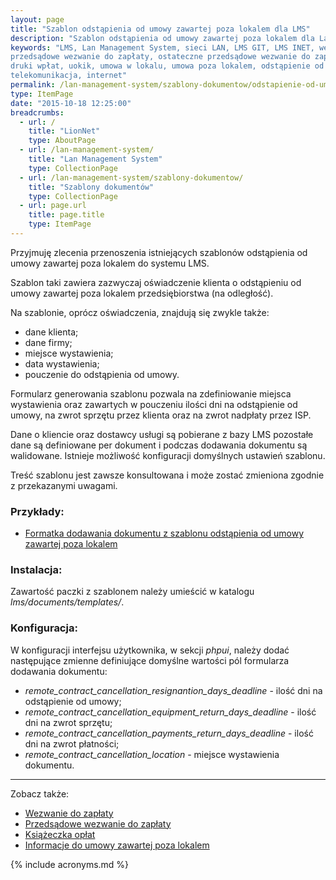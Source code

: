 ```yaml
---
layout: page
title: "Szablon odstąpienia od umowy zawartej poza lokalem dla LMS"
description: "Szablon odstąpienia od umowy zawartej poza lokalem dla Lan Management System"
keywords: "LMS, Lan Management System, sieci LAN, LMS GIT, LMS INET, wezwanie do zapłaty,
przedsądowe wezwanie do zapłaty, ostateczne przedsądowe wezwanie do zapłaty,
druki wpłat, uokik, umowa w lokalu, umowa poza lokalem, odstąpienie od umowy
telekomunikacja, internet"
permalink: /lan-management-system/szablony-dokumentow/odstapienie-od-umowy-zawartej-poza-lokalem/
type: ItemPage
date: "2015-10-18 12:25:00"
breadcrumbs:
  - url: /
    title: "LionNet"
    type: AboutPage
  - url: /lan-management-system/
    title: "Lan Management System"
    type: CollectionPage
  - url: /lan-management-system/szablony-dokumentow/
    title: "Szablony dokumentów"
    type: CollectionPage
  - url: page.url
    title: page.title
    type: ItemPage
---
```


Przyjmuję zlecenia przenoszenia istniejących szablonów odstąpienia od umowy zawartej
poza lokalem do systemu LMS.

Szablon taki zawiera zazwyczaj oświadczenie klienta o odstąpieniu od umowy zawartej poza lokalem 
przedsiębiorstwa (na odległość).

Na szablonie, oprócz oświadczenia, znajdują się zwykle także:

 * dane klienta;
 * dane firmy;
 * miejsce wystawienia;
 * data wystawienia;
 * pouczenie do odstąpienia od umowy.

Formularz generowania szablonu pozwala na zdefiniowanie miejsca wystawienia oraz
zawartych w pouczeniu ilości dni na odstąpienie od umowy, na zwrot sprzętu przez
klienta oraz na zwrot nadpłaty przez ISP.

Dane o kliencie oraz dostawcy usługi są pobierane z bazy LMS pozostałe dane są
definiowane per dokument i podczas dodawania dokumentu są walidowane. Istnieje 
możliwość konfiguracji domyślnych ustawień szablonu.

Treść szablonu jest zawsze konsultowana i może zostać zmieniona zgodnie z przekazanymi
uwagami.

### Przykłady:

 * [Formatka dodawania dokumentu z szablonu odstąpienia od umowy zawartej poza lokalem](http://lion.net.pl/img/szablony_dokumentow/odstapienie_od_umowy_zawartej_poza_lokalem.png)

### Instalacja:

Zawartość paczki z szablonem należy umieścić w katalogu *lms/documents/templates/*.

### Konfiguracja:

W konfiguracji interfejsu użytkownika, w sekcji *phpui*, należy dodać 
następujące zmienne definiujące domyślne wartości pól formularza dodawania
dokumentu:

 * *remote_contract_cancellation_resignantion_days_deadline* - ilość dni na odstąpienie od umowy;
 * *remote_contract_cancellation_equipment_return_days_deadline* - ilość dni na zwrot sprzętu;
 * *remote_contract_cancellation_payments_return_days_deadline* - ilość dni na zwrot płatności;
 * *remote_contract_cancellation_location* - miejsce wystawienia dokumentu.


* * *

Zobacz także:

 * [Wezwanie do zapłaty](../wezwanie-do-zaplaty)
 * [Przedsądowe wezwanie do zapłaty](../przedsadowe-wezwanie-do-zaplaty)
 * [Książeczka opłat](../ksiazeczka-oplat)
 * [Informacje do umowy zawartej poza lokalem](../informacje-do-umowy-zawartej-poza-lokalem)

{% include acronyms.md %}

